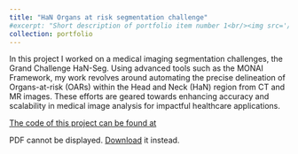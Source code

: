 ```yaml
---
title: "HaN Organs at risk segmentation challenge"
#excerpt: "Short description of portfolio item number 1<br/><img src='/images/500x300.png'>"
collection: portfolio
---
```

 In this project I worked on a medical imaging segmentation challenges, the Grand Challenge HaN-Seg. Using advanced tools such as the MONAI Framework, my work revolves around automating the precise delineation of Organs-at-risk (OARs) within the Head and Neck (HaN) region from CT and MR images. These efforts are geared towards enhancing accuracy and scalability in medical image analysis for impactful healthcare applications.

[The code of this project can be found at](https://github.com/SabCas/FoundationModel/blob/main/mtctvalidationtest.py)


<object data="/assets/Foundation_Models.pdf" type="application/pdf" width="100%" height="600px" />
    <p>PDF cannot be displayed. <a href="/assets/Foundation_Models.pdf">Download</a> it instead.</p>
</object>

